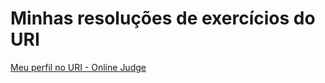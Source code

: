 # Minhas resoluções de exercícios do URI

[Meu perfil no URI - Online Judge](https://www.urionlinejudge.com.br/judge/en/profile/553445)
